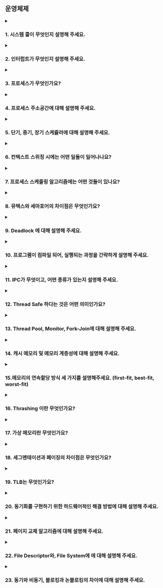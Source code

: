 ## 운영체제

<details>
  <summary><h3>1. 시스템 콜이 무엇인지 설명해 주세요.</h3></summary>
<ul>
<li> 우리가 사용하는 시스템 콜의 예시를 들어주세요.</li>
<li> 시스템 콜이, 운영체제에서 어떤 과정으로 실행되는지 설명해 주세요.</li>
<li> 시스템 콜의 유형에 대해 설명해 주세요.</li>
<li> 운영체제의 Dual Mode 에 대해 설명해 주세요.</li>
<li> 왜 유저모드와 커널모드를 구분해야 하나요? </li>
<li> 서로 다른 시스템 콜을 어떻게 구분할 수 있을까요?</li>
</ul>
</details>

<details>
  <summary><h3>2. 인터럽트가 무엇인지 설명해 주세요.</h3></summary>
<ul>
<li> 인터럽트는 어떻게 처리하나요?</li>
<li> Polling 방식에 대해 설명해 주세요.</li>
<li> HW / SW 인터럽트에 대해 설명해 주세요.</li>
<li> 동시에 두 개 이상의 인터럽트가 발생하면, 어떻게 처리해야 하나요? </li>
</ul>
</details>

<details>
  <summary><h3>3. 프로세스가 무엇인가요?</h3></summary>
  <strong>프로세스란 실행 중인 프로그램을 의미하며, 코드뿐 아니라 해당 코드의 실행에 필요한 메모리 공간, CPU 상태, 입출력 정보, 운영체제 자원 등을 포함하는 작업 단위입니다.</strong>
  <ul>
    <li>프로그램과 프로세스, 스레드의 차이에 대해 설명해 주세요.</li>
    <strong>프로그램은 정적인 코드의 집합이며, 프로세스는 실행 중인 프로그램으로 메모리 공간과 시스템 자원을 독립적으로 할당받습니다.  
    스레드는 프로세스 내 OS의 스케줄러에 의해 코드가 실행되는 실질적 프로그램 실행 단위입니다.</strong>
    
    <li>PCB가 무엇인가요?</li>
    <strong>PCB(Process Control Block)는 OS가 프로세스 스케줄링을 위해 프로세스에 관한 모든 정보를 가지고 있는 블록으로서 특정 프로세스를 관리하기 위해 사용하는 커널의 자료구조입니다.  
    프로세스의 ID, 상태, 프로그램 카운터, 레지스터 정보, 스케줄링 정보, 메모리 할당 정보 등이 저장되어 있습니다.</strong>
    
    <li>그렇다면, 스레드는 PCB를 갖고 있을까요?</li>
    <strong>스레드는 PCB를 갖는 대신, TCB(Thread Control Block) 경량 프로세스의 별도 제어블록을 통해 관리됩니다.  
    이때 스레드는 동일한 프로세스의 주소 공간을 공유하므로 메모리 관련 정보는 공통적으로 참조합니다.</strong>
    
    <li>리눅스에서, 프로세스와 스레드는 각각 어떻게 생성될까요?</li>
    <strong>fork() 명령어를 통해 부모 프로세스의 복제본을 생성합니다.  
    이후 pthread_create() 혹은 clone()를 통한 호출에 의해 생성되며, 커널에서 스레드는 프로세스의 한 종류로 인식되어 task_struct를 기반으로 하여 관리됩니다.</strong>
    
    <li>자식 프로세스가 상태를 알리지 않고 죽거나, 부모 프로세스가 먼저 죽게 되면 어떻게 처리하나요?</li>
    <strong>자식 프로세스가 상태를 알리지 않고 종료되는 경우에는 좀비 프로세스가 되며 커널에서 종료된 자식 프로세스에 대한 최소한의 정보를 저장(부모 프로세스에서 활용할 수 있으므로)하고 있게 됩니다.  
    좀비 프로세스로 인한 메모리 낭비를 막기 위해 부모 프로세스에서 wait 시스템 콜을 이용해 자식 프로세스의 종료 상태를 회수하게 되면 좀비 프로세스를 제거할 수 있습니다.  
    부모 프로세스가 먼저 종료되면 자식 프로세스는 고아 프로세스가 되며, 이때 부모 프로세스는 시스템이 시작될 때 생성되는 init 프로세스(pid=1, 유닉스 계열은 데몬 프로세스)가 새로운 부모 프로세스가 되며  
    고아 프로세스가 작업을 종료하면 wait 시스템 콜로 종료 상태를 회수하여 좀비 프로세스가 되는 것을 방지합니다.</strong>
    
    <li>리눅스에서, 데몬프로세스에 대해 설명해 주세요.</li>
    <strong>데몬프로세스는 백그라운드에서 실행되는 프로그램으로, 사용자가 직접적으로 제어하지 않고 백그라운드에서 돌면서 여러 작업을 하는 프로그램을 의미합니다.  
    사용자의 요청을 기다리고 있다가 요청이 발생하면 이에 적절히 대응하는 리스너와 같은 역할을 하며, 메모리에 상주하면서 특정 요청이 오면 즉시 대응 할 수 있도록 대기중인 프로세스입니다.</strong>
    
    <li>리눅스는 프로세스가 일종의 트리를 형성하고 있습니다. 이 트리의 루트 노드에 위치하는 프로세스에 대해 설명해 주세요.</li>
    <strong>리눅스에서 프로세스 트리의 루트 노드는 init 프로세스입니다. init 프로세스는 시스템 부팅 시에 가장 먼저 실행되는 프로세스로, 나머지 모든 프로세스는 init의 자손이거나 자식 프로세스라고 볼 수 있습니다.</strong>
  </ul>
</details>


<details>
  <summary><h3>4. 프로세스 주소공간에 대해 설명해 주세요.</h3></summary>
<ul>
<li> 초기화 하지 않은 변수들은 어디에 저장될까요?</li>
<li> 일반적인 주소공간 그림처럼, Stack과 Heap의 크기는 매우 크다고 할 수 있을까요? 그렇지 않다면, 그 크기는 언제 결정될까요?</li>
<li> Stack과 Heap 공간에 대해, 접근 속도가 더 빠른 공간은 어디일까요?</li>
<li> 다음과 같이 공간을 분할하는 이유가 있을까요?</li>
<li> 스레드의 주소공간은 어떻게 구성되어 있을까요?</li>
<li> "스택"영역과 "힙"영역은 정말 자료구조의 스택/힙과 연관이 있는 걸까요? 만약 그렇다면, 각 주소공간의 동작과정과 연계해서 설명해 주세요.</li>
<li> IPC의 Shared Memory 기법은 프로세스 주소공간의 어디에 들어가나요? 그런 이유가 있을까요? </li>
<li> 스택과 힙영역의 크기는 언제 결정되나요? 프로그램 개발자가 아닌, 사용자가 이 공간의 크기를 수정할 수 있나요? </li>
</ul>
</details>

<details>
  <summary><h3>5. 단기, 중기, 장기 스케쥴러에 대해 설명해 주세요.</h3></summary>
<ul>
<li> 현대 OS에는 단기, 중기, 장기 스케쥴러를 모두 사용하고 있나요?</li>
<li> 프로세스의 스케쥴링 상태에 대해 설명해 주세요.</li>
<li> preemptive/non-preemptive 에서 존재할 수 없는 상태가 있을까요?</li>
<li> Memory가 부족할 경우, Process는 어떠한 상태로 변화할까요?</li>
</ul>
</details>

<details>
  <summary><h3>6. 컨텍스트 스위칭 시에는 어떤 일들이 일어나나요?</h3></summary>
<ul>
<li> 프로세스와 스레드는 컨텍스트 스위칭이 발생했을 때 어떤 차이가 있을까요?</li>
<li> 컨텍스트 스위칭이 발생할 때, 기존의 프로세스 정보는 커널스택에 어떠한 형식으로 저장되나요?</li>
<li> 컨텍스트 스위칭은 언제 일어날까요?</li>
</ul>
</details>

<details>
  <summary><h3>7. 프로세스 스케줄링 알고리즘에는 어떤 것들이 있나요?</h3></summary>
<ul>
<li> RR을 사용할 때, Time Slice에 따른 trade-off를 설명해 주세요.</li>
<li> 싱글 스레드 CPU 에서 상시로 돌아가야 하는 프로세스가 있다면, 어떤 스케쥴링 알고리즘을 사용하는 것이 좋을까요? 또 왜 그럴까요?</li>
<li> 동시성과 병렬성의 차이에 대해 설명해 주세요.</li>
<li> 타 스케쥴러와 비교하여, Multi-level Feedback Queue는 어떤 문제점들을 해결한다고 볼 수 있을까요?</li>
<li> FIFO 스케쥴러는 정말 쓸모가 없는 친구일까요? 어떤 시나리오에 사용하면 좋을까요? </li>
<li> 우리는 스케줄링 알고리즘을 "프로세스" 스케줄링 알고리즘이라고 부릅니다. 스레드는 다른 방식으로 스케줄링을 하나요?</li>
<li> 유저 스레드와 커널 스레드의 스케쥴링 알고리즘은 똑같을까요?</li>
</ul>
</details>

<details>
  <summary><h3>8. 뮤텍스와 세마포어의 차이점은 무엇인가요?</h3></summary>
<ul>
<li> 이진 세마포어와 뮤텍스의 차이에 대해 설명해 주세요.</li>
<li> Lock을 얻기 위해 대기하는 프로세스들은 Spin Lock 기법을 사용할 수 있습니다. 이 방법의 장단점은 무엇인가요? 단점을 해결할 방법은 없을까요?</li> 
<li> 뮤텍스와 세마포어 모두 커널이 관리하기 때문에, Lock을 얻고 방출하는 과정에서 시스템 콜을 호출해야 합니다. 이 방법의 장단점이 있을까요? 단점을 해결할 수 있는 방법은 없을까요?</li>
</ul>
</details>

<details>
  <summary><h3>9. Deadlock 에 대해 설명해 주세요.</h3></summary>
<ul>
<li> Deadlock 이 동작하기 위한 4가지 조건에 대해 설명해 주세요.</li>
<li> 그렇다면 3가지만 충족하면 왜 Deadlock 이 발생하지 않을까요?</li>
<li> 어떤 방식으로 예방할 수 있을까요?</li>
<li> 왜 현대 OS는 Deadlock을 처리하지 않을까요?</li>
<li> Wait Free와 Lock Free를 비교해 주세요.</li>
</ul>
</details>

<details>
  <summary><h3>10. 프로그램이 컴파일 되어, 실행되는 과정을 간략하게 설명해 주세요.</h3></summary>
<ul>
<li> 링커와, 로더의 차이에 대해 설명해 주세요.</li>
<li> 컴파일 언어와 인터프리터 언어의 차이에 대해 설명해 주세요.</li>
<li> JIT에 대해 설명해 주세요.</li>
<li> 본인이 사용하는 언어는, 어떤식으로 컴파일 및 실행되는지 설명해 주세요.</li>
<li> Python 같은 언어는 CPython, Jython, PyPy등의 다양한 구현체가 있습니다. 각각은 어떤 차이가 있을까요? 또한, 실행되는 과정 또한 다를까요?</li>
<li> 우리는 흔히 fork(), exec() 시스템 콜을 사용하여 프로세스를 적재할 수 있다고 배웠습니다. 로더의 역할은 이 시스템 콜과 상관있는 걸까요? 아니면 다른 방식으로 프로세스를 적재할 수 있는 건가요?</li>
</ul>
</details>

<details>
  <summary><h3>11. IPC가 무엇이고, 어떤 종류가 있는지 설명해 주세요.</h3></summary>
<ul>
<li> Shared Memory가 무엇이며, 사용할 때 유의해야 할 점에 대해 설명해 주세요.</li>
<li> 메시지 큐는 단방향이라고 할 수 있나요?</li>
</ul>
</details>

<details>
  <summary><h3>12. Thread Safe 하다는 것은 어떤 의미인가요?</h3></summary>
<ul>
<li> Thread Safe 를 보장하기 위해 어떤 방법을 사용할 수 있나요?</li>
<li> Peterson's Algorithm 이 무엇이며, 한계점에 대해 설명해 주세요.</li>
<li> Race Condition 이 무엇인가요?</li>
<li> Thread Safe를 구현하기 위해 반드시 락을 사용해야 할까요? 그렇지 않다면, 어떤 다른 방법이 있을까요?</li>
</ul>
</details>

<details>
  <summary><h3>13. Thread Pool, Monitor, Fork-Join에 대해 설명해 주세요.</h3></summary>
<ul>
<li> Thread Pool을 사용한다고 가정하면, 어떤 기준으로 스레드의 수를 결정할 것인가요? </li>
<li> 어떤 데이터를 정렬 하려고 합니다. 어떤 방식의 전략을 사용하는 것이 가장 안전하면서도 좋은 성능을 낼 수 있을까요?</li>
</ul>
</details>

<details>
  <summary><h3>14. 캐시 메모리 및 메모리 계층성에 대해 설명해 주세요.</h3></summary>
<ul>
<li> 캐시 메모리는 어디에 위치해 있나요?</li>
<li> L1, L2 캐시에 대해 설명해 주세요.</li>
<li> 캐시에 올라오는 데이터는 어떻게 관리되나요?</li>
<li> 캐시간의 동기화는 어떻게 이루어지나요?</li>
<li> 캐시 메모리의 Mapping 방식에 대해 설명해 주세요.</li>
<li> 캐시의 지역성에 대해 설명해 주세요.</li>
<li> 캐시의 지역성을 기반으로, 이차원 배열을 가로/세로로 탐색했을 때의 성능 차이에 대해 설명해 주세요.</li>
<li> 캐시의 공간 지역성은 어떻게 구현될 수 있을까요? (힌트: 캐시는 어떤 단위로 저장되고 관리될까요?) </li>
</ul>
</details>

<details>
  <summary><h3>15.메모리의 연속할당 방식 세 가지를 설명해주세요. (first-fit, best-fit, worst-fit)</h3></summary>
<ul>
<li> worst-fit 은 언제 사용할 수 있을까요?</li>
<li> 성능이 가장 좋은 알고리즘은 무엇일까요?</li>
</ul>
</details>

<details>
  <summary><h3>16. Thrashing 이란 무엇인가요?</h3></summary>
<ul>
<li> Thrashing 발생 시, 어떻게 완화할 수 있을까요?</li>
</ul>
</details>

<details>
  <summary><h3>17. 가상 메모리란 무엇인가요?</h3></summary>
<ul>
<li> 가상 메모리가 가능한 이유가 무엇일까요?</li>
<li> Page Fault가 발생했을 때, 어떻게 처리하는지 설명해 주세요.</li>
<li> 페이지 크기에 대한 Trade-Off를 설명해 주세요.</li>
<li> 페이지 크기가 커지면, 페이지 폴트가 더 많이 발생한다고 할 수 있나요?</li>
<li> 세그멘테이션 방식을 사용하고 있다면, 가상 메모리를 사용할 수 없을까요?</li>

</ul>
</details>

<details>
  <summary><h3>18. 세그멘테이션과 페이징의 차이점은 무엇인가요?</h3></summary>
<ul>
<li> 페이지와 프레임의 차이에 대해 설명해 주세요.</li>
<li> 내부 단편화와, 외부 단편화에 대해 설명해 주세요.</li>
<li> 페이지에서 실제 주소를 어떻게 가져올 수 있는지 설명해 주세요.</li>
<li> 어떤 주소공간이 있을 때, 이 공간이 수정 가능한지 확인할 수 있는 방법이 있나요?</li>
<li> 32비트에서, 페이지의 크기가 1kb 이라면 페이지 테이블의 최대 크기는 몇 개일까요?</li>
<li> 32비트 운영체제는 램을 최대 4G 까지 사용할 수 있습니다. 이 이유를 페이징과 연관 지어서 설명해 주세요.</li>
<li> C/C++ 개발을 하게 되면 Segmentation Fault 라는 에러를 접할 수 있을텐데, 이 에러는 세그멘테이션/페이징과 어떤 관계가 있을까요? </li> 
</ul>
</details>

<details>
  <summary><h3>19. TLB는 무엇인가요?</h3></summary>
<ul>
<li> TLB를 쓰면 왜 빨라지나요?</li>
<li> MMU가 무엇인가요?</li>
<li> TLB와 MMU는 어디에 위치해 있나요?</li>
<li> 코어가 여러개라면, TLB는 어떻게 동기화 할 수 있을까요? </li>
<li> TLB 관점에서, Context Switching 발생 시 어떤 변화가 발생하는지 설명해 주세요. </li>
</ul>
</details>

<details>
  <summary><h3>20. 동기화를 구현하기 위한 하드웨어적인 해결 방법에 대해 설명해 주세요.</h3></summary>
<ul>
<li> volatile 키워드는 어떤 의미가 있나요?</li>
<li> 싱글코어가 아니라 멀티코어라면, 어떻게 동기화가 이뤄질까요?</li>
<li> 
</ul>
</details>

<details>
  <summary><h3>21. 페이지 교체 알고리즘에 대해 설명해 주세요.</h3></summary>
<ul>
<li> LRU 알고리즘은 어떤 특성을 이용한 알고리즘이라고 할 수 있을까요?</li>
<li> LRU 알고리즘을 구현한다면, 어떻게 구현할 수 있을까요?</li>
<li> LRU 알고리즘의 단점을 설명해 주세요. 이를 해결할 수 있는 대안에 대해서도 설명해 주세요.</li>
</ul>
</details>

<details>
  <summary><h3>22. File Descriptor와, File System에 에 대해 설명해 주세요.</h3></summary>
<ul>
<li> I-Node가 무엇인가요?</li>
<li> 프로그래밍 언어 상에서 제공하는 파일 관련 함수 (Python - open(), Java - BufferedReader/Writer 등)은, 파일을 어떤 방식으로 읽어들이나요?</li>
</ul>
</details>

<details>
  <summary><h3>23. 동기와 비동기, 블로킹과 논블로킹의 차이에 대해 설명해 주세요.</h3></summary>
<ul>
<li> 그렇다면, 동기이면서 논블로킹이고, 비동기이면서 블로킹인 경우는 의미가 있다고 할 수 있나요?</li>
<li> I/O 멀티플렉싱에 대해 설명해 주세요.</li>
<li> 논블로킹 I/O를 수행한다고 하면, 그 결과를 어떻게 수신할 수 있나요? </li>
</ul>
</details>
